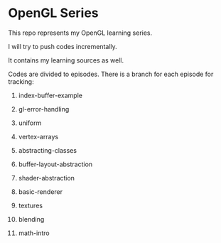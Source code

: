 # OpenGL Series

This repo represents my OpenGL learning series.

I will try to push codes incrementally.

It contains my learning sources as well.

Codes are divided to episodes. There is a branch for each episode for tracking:

1. index-buffer-example

2. gl-error-handling

3. uniform

4. vertex-arrays

5. abstracting-classes

6. buffer-layout-abstraction

7. shader-abstraction

8. basic-renderer

9. textures

10. blending

11. math-intro